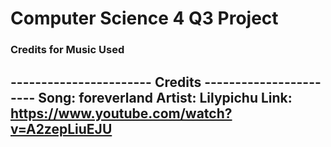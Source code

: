 # Computer Science 4 Q3 Project

### Credits for Music Used

----------------------- Credits -----------------------
Song: foreverland
Artist: Lilypichu
Link: https://www.youtube.com/watch?v=A2zepLiuEJU
------------------------------------------------------


